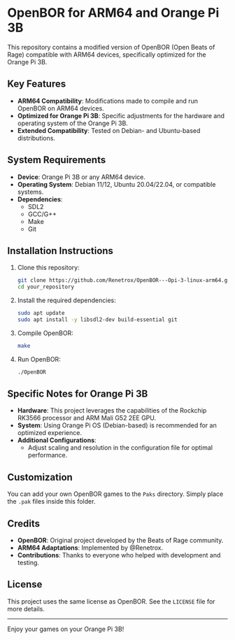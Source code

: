 # OpenBOR for ARM64 and Orange Pi 3B

This repository contains a modified version of OpenBOR (Open Beats of Rage) compatible with ARM64 devices, specifically optimized for the Orange Pi 3B.

## Key Features

- **ARM64 Compatibility**: Modifications made to compile and run OpenBOR on ARM64 devices.
- **Optimized for Orange Pi 3B**: Specific adjustments for the hardware and operating system of the Orange Pi 3B.
- **Extended Compatibility**: Tested on Debian- and Ubuntu-based distributions.

## System Requirements

- **Device**: Orange Pi 3B or any ARM64 device.
- **Operating System**: Debian 11/12, Ubuntu 20.04/22.04, or compatible systems.
- **Dependencies**:
  - SDL2
  - GCC/G++
  - Make
  - Git

## Installation Instructions

1. Clone this repository:

   ```bash
   git clone https://github.com/Renetrox/OpenBOR---Opi-3-linux-arm64.git
   cd your_repository
   ```

2. Install the required dependencies:

   ```bash
   sudo apt update
   sudo apt install -y libsdl2-dev build-essential git
   ```

3. Compile OpenBOR:

   ```bash
   make
   ```

4. Run OpenBOR:

   ```bash
   ./OpenBOR
   ```

## Specific Notes for Orange Pi 3B

- **Hardware**: This project leverages the capabilities of the Rockchip RK3566 processor and ARM Mali G52 2EE GPU.
- **System**: Using Orange Pi OS (Debian-based) is recommended for an optimized experience.
- **Additional Configurations**:
  - Adjust scaling and resolution in the configuration file for optimal performance.

## Customization

You can add your own OpenBOR games to the `Paks` directory. Simply place the `.pak` files inside this folder.

## Credits

- **OpenBOR**: Original project developed by the Beats of Rage community.
- **ARM64 Adaptations**: Implemented by @Renetrox.
- **Contributions**: Thanks to everyone who helped with development and testing.

## License

This project uses the same license as OpenBOR. See the `LICENSE` file for more details.

---

Enjoy your games on your Orange Pi 3B!
